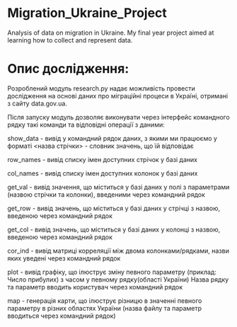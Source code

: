 # Migration_Ukraine_Project
Analysis of data on migration in Ukraine. My final year project aimed at learning how to collect and represent data.

Опис дослідження:
================

Розроблений модуль research.py надає можливість провести дослідження на основі даних про міграційні процеси в Україні, отримані з сайту data.gov.ua.

Після запуску модуль дозволяє виконувати через інтерфейс командного рядку такі команди та відповідні операції з даними:

show_data - вивід у командний рядок даних, з якими ми працюємо у форматі <назва стрічки> - словник значень, що їй відповідає

row_names - вивід списку імен доступних стрічок у базі даних

col_names - вивід списку імен доступних колонок у базі даних

get_val - вивід значення, що міститься у базі даних у полі з параметрами (назвою стрічки та колонки), введеними через командний рядок

get_row - вивід значень, що міститься у базі даних у стрічці з назвою, введеною через командний рядок

get_col - вивід значень, що міститься у базі даних у колонці з назвою, введеною через командний рядок

cor_ind - вивід матриці корреляції між двома колонками/рядками, назви яких уведені через командний рядок

plot - вивід графіку, що ілюструє зміну певного параметру (приклад: Число прибулих) з часом у певному рядку(області України)
       Назва рядку та параметр вводить користувач через командний рядок
       
map - генерація карти, що ілюструє різницю в значенні певного параметру в різних областях України (назва файлу та параметр вводиться через       командний рядок)
